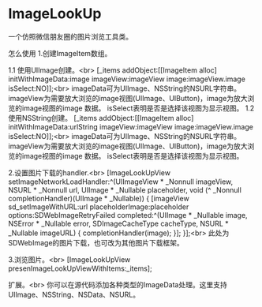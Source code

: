 # ImageLookUp

一个仿照微信朋友圈的图片浏览工具类。

怎么使用
1.创建ImageItem数组。

1.1 使用UIImage创建。\<br>
  [_items addObject:[[ImageItem alloc] initWithImageData:image imageView:imageView image:imageView.image isSelect:NO]];\<br>
  imageData可为UIImage、NSString的NSURL字符串。imageView为需要放大浏览的image视图(UIImage、UIButton)，image为放大浏览的image视图的image
  数据。 isSelect表明是否是选择该视图为显示视图。
1.2 使用NSString创建。
  [_items addObject:[[ImageItem alloc] initWithImageData:urlString imageView:imageView image:imageView.image isSelect:NO]];\<br>
  imageData可为UIImage、NSString的NSURL字符串。imageView为需要放大浏览的image视图(UIImage、UIButton)，image为放大浏览的image视图的image
  数据。 isSelect表明是否是选择该视图为显示视图。

2.设置图片下载的handler.\<br>
  [ImageLookUpView setImageNetworkLoadHandler:^(UIImageView * _Nonnull imageView, NSURL * _Nonnull url, UIImage * _Nullable placeholder, void (^ _Nonnull completionHandler)(UIImage * _Nullable)) {
  [imageView sd_setImageWithURL:url placeholderImage:placeholder options:SDWebImageRetryFailed completed:^(UIImage * _Nullable image, NSError * _Nullable error, SDImageCacheType cacheType, NSURL * _Nullable imageURL) {
            completionHandler(image);
      }];
 }];\<br>
  此处为SDWebImage的图片下载，也可改为其他图片下载框架。

3.浏览图片。\<br>
  [ImageLookUpView presenImageLookUpViewWithItems:_items];

扩展。\<br>
你可以在源代码添加各种类型的ImageData处理。这里支持UIImage、NSString、NSData、NSURL。
